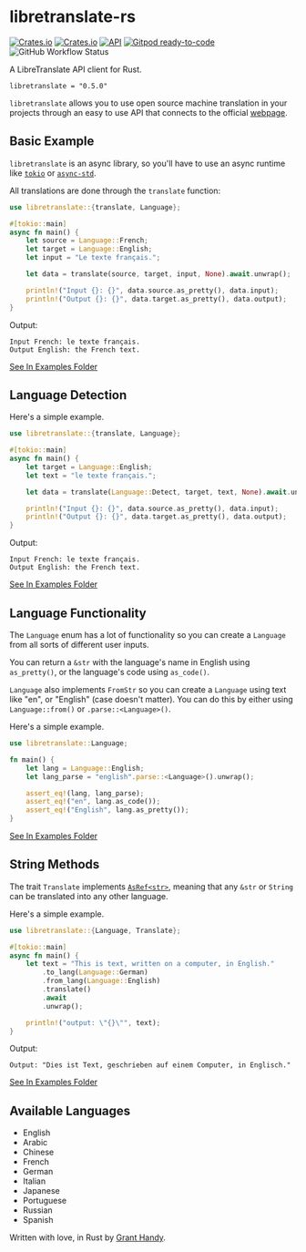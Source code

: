 # libretranslate-rs
[![Crates.io](https://img.shields.io/crates/v/libretranslate.svg)](https://crates.io/crates/libretranslate)
[![Crates.io](https://img.shields.io/crates/d/libretranslate)](https://crates.io/crates/libretranslate)
[![API](https://docs.rs/libretranslate/badge.svg)](https://docs.rs/libretranslate)
[![Gitpod ready-to-code](https://img.shields.io/badge/Gitpod-ready--to--code-blue?logo=gitpod)](https://gitpod.io/#https://github.com/grantshandy/libretranslate-rs)
![GitHub Workflow Status](https://img.shields.io/github/workflow/status/grantshandy/libretranslate-rs/Rust)

A LibreTranslate API client for Rust.
```
libretranslate = "0.5.0"
```

`libretranslate` allows you to use open source machine translation in your projects through an easy to use API that connects to the official [webpage](https://libretranslate.com/).

## Basic Example
`libretranslate` is an async library, so you'll have to use an async runtime like [`tokio`](https://crates.io/crates/tokio) or [`async-std`](https://crates.io/crates/async-std).

All translations are done through the `translate` function:
```rust
use libretranslate::{translate, Language};

#[tokio::main]
async fn main() {
    let source = Language::French;
    let target = Language::English;
    let input = "Le texte français.";

    let data = translate(source, target, input, None).await.unwrap();

    println!("Input {}: {}", data.source.as_pretty(), data.input);
    println!("Output {}: {}", data.target.as_pretty(), data.output);
}
```

Output:
```
Input French: le texte français.
Output English: the French text.
```

[See In Examples Folder](https://github.com/grantshandy/libretranslate-rs/blob/main/examples/basic.rs)

## Language Detection
Here's a simple example.
```rust
use libretranslate::{translate, Language};

#[tokio::main]
async fn main() {
    let target = Language::English;
    let text = "le texte français.";

    let data = translate(Language::Detect, target, text, None).await.unwrap();

    println!("Input {}: {}", data.source.as_pretty(), data.input);
    println!("Output {}: {}", data.target.as_pretty(), data.output);
}
```

Output:
```
Input French: le texte français.
Output English: the French text.
```

[See In Examples Folder](https://github.com/grantshandy/libretranslate-rs/blob/main/examples/detect.rs)

## Language Functionality
The `Language` enum has a lot of functionality so you can create a `Language` from all sorts of different user inputs.

You can return a `&str` with the language's name in English using `as_pretty()`, or the language's code using `as_code()`.

`Language` also implements `FromStr` so you can create a `Language` using text like "en", or "English" (case doesn't matter). You can do this by either using `Language::from()` or `.parse::<Language>()`.

Here's a simple example.
```rust
use libretranslate::Language;

fn main() {
    let lang = Language::English;
    let lang_parse = "english".parse::<Language>().unwrap();

    assert_eq!(lang, lang_parse);
    assert_eq!("en", lang.as_code());
    assert_eq!("English", lang.as_pretty());
}
```

[See In Examples Folder](https://github.com/grantshandy/libretranslate-rs/blob/main/examples/language.rs)

## String Methods
The trait `Translate` implements [`AsRef<str>`](https://doc.rust-lang.org/std/convert/trait.AsRef.html), meaning that any `&str` or `String` can be translated into any other language. 

Here's a simple example.
```rust
use libretranslate::{Language, Translate};

#[tokio::main]
async fn main() {
    let text = "This is text, written on a computer, in English."
        .to_lang(Language::German)
        .from_lang(Language::English)
        .translate()
        .await
        .unwrap();

    println!("output: \"{}\"", text);
}
```

Output:
```
Output: "Dies ist Text, geschrieben auf einem Computer, in Englisch."
```

[See In Examples Folder](https://github.com/grantshandy/libretranslate-rs/blob/main/examples/method.rs)

## Available Languages
- English
- Arabic
- Chinese
- French
- German
- Italian
- Japanese
- Portuguese
- Russian
- Spanish

Written with love, in Rust by [Grant Handy](mailto://grantshandy@gmail.com).